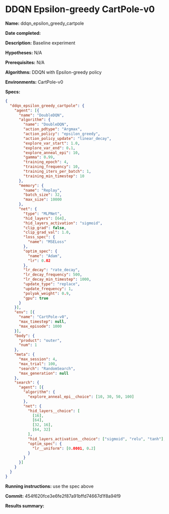 # DDQN Epsilon-greedy CartPole-v0

**Name:** ddqn_epsilon_greedy_cartpole

**Date completed:**

**Description:** Baseline experiment

**Hypotheses:** N/A

**Prerequisites:** N/A

**Algorithms:** DDQN with Epsilon-greedy policy

**Environments:** CartPole-v0

**Specs:**
```json
{
  "ddqn_epsilon_greedy_cartpole": {
    "agent": [{
      "name": "DoubleDQN",
      "algorithm": {
        "name": "DoubleDQN",
        "action_pdtype": "Argmax",
        "action_policy": "epsilon_greedy",
        "action_policy_update": "linear_decay",
        "explore_var_start": 1.0,
        "explore_var_end": 0.1,
        "explore_anneal_epi": 10,
        "gamma": 0.99,
        "training_epoch": 4,
        "training_frequency": 10,
        "training_iters_per_batch": 1,
        "training_min_timestep": 10
      },
      "memory": {
        "name": "Replay",
        "batch_size": 32,
        "max_size": 10000
      },
      "net": {
        "type": "MLPNet",
        "hid_layers": [64],
        "hid_layers_activation": "sigmoid",
        "clip_grad": false,
        "clip_grad_val": 1.0,
        "loss_spec": {
          "name": "MSELoss"
        },
        "optim_spec": {
          "name": "Adam",
          "lr": 0.02
        },
        "lr_decay": "rate_decay",
        "lr_decay_frequency": 500,
        "lr_decay_min_timestep": 1000,
        "update_type": "replace",
        "update_frequency": 1,
        "polyak_weight": 0.9,
        "gpu": true
      }
    }],
    "env": [{
      "name": "CartPole-v0",
      "max_timestep": null,
      "max_episode": 1000
    }],
    "body": {
      "product": "outer",
      "num": 1
    },
    "meta": {
      "max_session": 4,
      "max_trial": 100,
      "search": "RandomSearch",
      "max_generation": null
    },
    "search": {
      "agent": [{
        "algorithm": {
          "explore_anneal_epi__choice": [10, 30, 50, 100]
        },
        "net": {
          "hid_layers__choice": [
            [16],
            [64],
            [32, 16],
            [64, 32]
          ],
          "hid_layers_activation__choice": ["sigmoid", "relu", "tanh"],
          "optim_spec": {
            "lr__uniform": [0.0001, 0.2]
          }
        }
      }]
    }
  }
}
```

**Running instructions:** use the spec above

**Commit:** 454f620fce3e6fe2f87a91bffd74667d1f8a94f9

**Results summary:**
